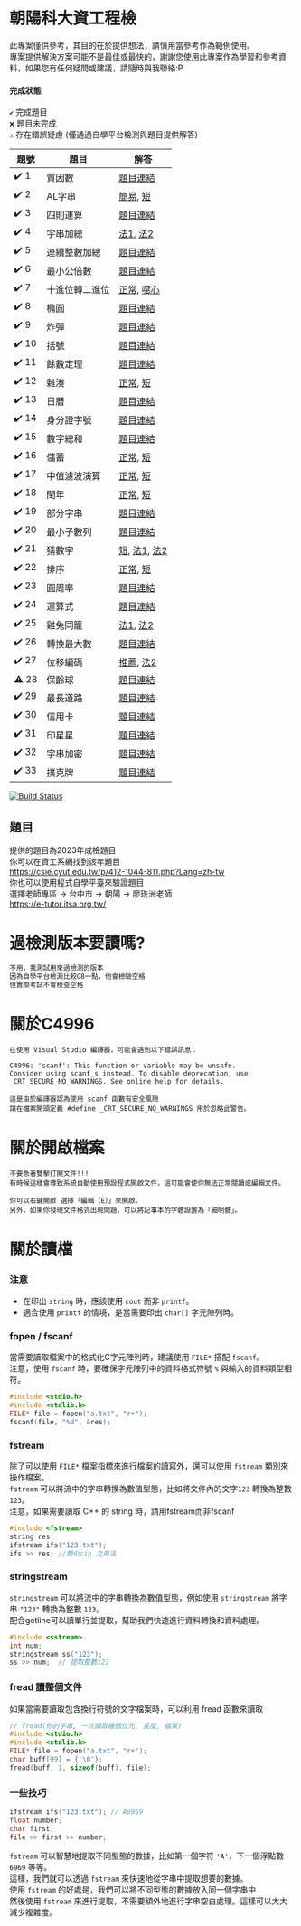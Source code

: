 ﻿# 朝陽科大資工程檢
此專案僅供參考，其目的在於提供想法，請慎用當參考作為範例使用。  
專案提供解決方案可能不是最佳或最快的，謝謝您使用此專案作為學習和參考資料，如果您有任何疑問或建議，請隨時與我聯絡:P  


#### 完成狀態
`✔️` 完成題目  
`❌` 題目未完成  
`⚠️` 存在錯誤疑慮 (僅通過自學平台檢測與題目提供解答)  


| 題號 | 題目                        | 解答                                                                                                                                                                                                                                                                                                                               |
| ---- | --------------------------- |----------------------------------------------------------------------------------------------------------------------------------------------------------------------------------------------------------------------------------------------------------------------------------------------------------------------------------|
| ✔️ 1 | 質因數                      | [題目連結](https://github.com/creeper531100/2023-cyutcsie-exam/blob/master/%E4%B8%80%E8%88%AC/1_%E6%AD%A3%E5%B8%B8.cpp)                                                                                                       |
| ✔️ 2 | AL字串                      | [簡易](https://github.com/creeper531100/2023-cyutcsie-exam/blob/master/%E4%B8%80%E8%88%AC/2_%E7%B0%A1%E6%98%93.cpp), [短](https://github.com/creeper531100/2023-cyutcsie-exam/blob/master/%E4%B8%80%E8%88%AC/2_%E7%9F%AD.cpp)                                                                                                       |
| ✔️ 3 | 四則運算                     | [題目連結](https://github.com/creeper531100/2023-cyutcsie-exam/blob/master/%E4%B8%80%E8%88%AC/3.cpp)                                                                                                                                                                                                                                 |
| ✔️ 4 | 字串加總                     | [法1](https://github.com/creeper531100/2023-cyutcsie-exam/blob/master/%E4%B8%80%E8%88%AC/4_%E6%B3%951.cpp), [法2](https://github.com/creeper531100/2023-cyutcsie-exam/blob/master/%E4%B8%80%E8%88%AC/4_%E6%B3%952.cpp)                                                                                                             |
| ✔️ 5 | 連續整數加總                   | [題目連結](https://github.com/creeper531100/2023-cyutcsie-exam/blob/master/%E4%B8%80%E8%88%AC/5.cpp)                                                                                                                                                                                                                                 |
| ✔️ 6 | 最小公倍數                    | [題目連結](https://github.com/creeper531100/2023-cyutcsie-exam/blob/master/%E4%B8%80%E8%88%AC/6.cpp)                                                                                                                                                                                                                                 |
| ✔️ 7 | 十進位轉二進位                  | [正常](https://github.com/creeper531100/2023-cyutcsie-exam/blob/master/%E4%B8%80%E8%88%AC/7_%E6%AD%A3%E5%B8%B8.cpp), [噁心](https://github.com/creeper531100/2023-cyutcsie-exam/blob/master/%E4%B8%80%E8%88%AC/7_%E5%99%81%E5%BF%83%E5%AF%AB%E6%B3%95.cpp)                                                                                              |
| ✔️ 8 | 橢圓                        | [題目連結](https://github.com/creeper531100/2023-cyutcsie-exam/blob/master/%E4%B8%80%E8%88%AC/8.cpp)                                                                                                                                                                                                                                 |
| ✔️ 9 | 炸彈                        | [題目連結](https://github.com/creeper531100/2023-cyutcsie-exam/blob/master/%E4%B8%80%E8%88%AC/9.cpp)                                                                                                                                                                                                                                 |
| ✔️ 10 | 括號                       | [題目連結](https://github.com/creeper531100/2023-cyutcsie-exam/blob/master/%E4%B8%80%E8%88%AC/10.cpp)                                                                                                                                                                                                                                |
| ✔️ 11 | 餘數定理                     | [題目連結](https://github.com/creeper531100/2023-cyutcsie-exam/blob/master/%E4%B8%80%E8%88%AC/11.cpp)                                                                                                                                                                                                                                |
| ✔️ 12 | 雜湊                       | [正常](https://github.com/creeper531100/2023-cyutcsie-exam/blob/master/%E4%B8%80%E8%88%AC/12_%E6%AD%A3%E5%B8%B8.cpp), [短](https://github.com/creeper531100/2023-cyutcsie-exam/blob/master/%E4%B8%80%E8%88%AC/12_%E7%9F%AD.cpp)                                                                                                     |
| ✔️ 13 | 日曆                       | [題目連結](https://github.com/creeper531100/2023-cyutcsie-exam/blob/master/%E4%B8%80%E8%88%AC/13.cpp)                                                                                                                                                                                                                                |
| ✔️ 14 | 身分證字號                    | [題目連結](https://github.com/creeper531100/2023-cyutcsie-exam/blob/master/%E4%B8%80%E8%88%AC/14.cpp)                                                                                                                                                                                                                                |
| ✔️ 15 | 數字總和                     | [題目連結](https://github.com/creeper531100/2023-cyutcsie-exam/blob/master/%E4%B8%80%E8%88%AC/15.cpp)                                                                                                                                                                                                                                |
| ✔️ 16 | 儲蓄                       | [正常](https://github.com/creeper531100/2023-cyutcsie-exam/blob/master/%E4%B8%80%E8%88%AC/16_%E6%AD%A3%E5%B8%B8.cpp), [短](https://github.com/creeper531100/2023-cyutcsie-exam/blob/master/%E4%B8%80%E8%88%AC/16_%E7%9F%AD.cpp)                                                                                                     |
| ✔️ 17 | 中值濾波演算                   | [正常](https://github.com/creeper531100/2023-cyutcsie-exam/blob/master/%E4%B8%80%E8%88%AC/17_%E6%AD%A3%E5%B8%B8.cpp), [短](https://github.com/creeper531100/2023-cyutcsie-exam/blob/master/%E4%B8%80%E8%88%AC/17_%E7%9F%AD.cpp)                                                                                                     |
| ✔️ 18 | 閏年                       | [正常](https://github.com/creeper531100/2023-cyutcsie-exam/blob/master/%E4%B8%80%E8%88%AC/18_%E6%AD%A3%E5%B8%B8.cpp), [短](https://github.com/creeper531100/2023-cyutcsie-exam/blob/master/%E4%B8%80%E8%88%AC/18_%E7%9F%AD.cpp)                                                                                                     |
| ✔️ 19 | 部分字串                     | [題目連結](https://github.com/creeper531100/2023-cyutcsie-exam/blob/master/%E4%B8%80%E8%88%AC/19.cpp)                                                                                                                                                                                                                                |
| ✔️ 20 | 最小子數列                    | [題目連結](https://github.com/creeper531100/2023-cyutcsie-exam/blob/master/%E4%B8%80%E8%88%AC/20.cpp)                                                                                                                                                                                                                                |
| ✔️ 21 | 猜數字                      | [短](https://github.com/creeper531100/2023-cyutcsie-exam/blob/master/%E4%B8%80%E8%88%AC/21_%E7%9F%AD.cpp), [法1](https://github.com/creeper531100/2023-cyutcsie-exam/blob/master/%E4%B8%80%E8%88%AC/21_%E6%B3%951.cpp), [法2](https://github.com/creeper531100/2023-cyutcsie-exam/blob/master/%E4%B8%80%E8%88%AC/21_%E6%B3%952.cpp) |
| ✔️ 22 | 排序                       | [正常](https://github.com/creeper531100/2023-cyutcsie-exam/blob/master/%E4%B8%80%E8%88%AC/22_%E6%AD%A3%E5%B8%B8.cpp), [短](https://github.com/creeper531100/2023-cyutcsie-exam/blob/master/%E4%B8%80%E8%88%AC/22_%E7%9F%AD.cpp)                                                                                                     |
| ✔️ 23 | 圓周率                      | [題目連結](https://github.com/creeper531100/2023-cyutcsie-exam/blob/master/%E4%B8%80%E8%88%AC/23.cpp)                                                                                                                                                                                                                                |
| ✔️ 24 | 運算式                      | [題目連結](https://github.com/creeper531100/2023-cyutcsie-exam/blob/master/%E4%B8%80%E8%88%AC/24.cpp)                                                                                                                                                                                                                                |
| ✔️ 25 | 雞兔同籠                     | [法1](https://github.com/creeper531100/2023-cyutcsie-exam/blob/master/%E4%B8%80%E8%88%AC/25_%E6%B3%951.cpp), [法2](https://github.com/creeper531100/2023-cyutcsie-exam/blob/master/%E4%B8%80%E8%88%AC/25_%E6%B3%952.cpp)                                                                                                           |
| ✔️ 26 | 轉換最大數                    | [題目連結](https://github.com/creeper531100/2023-cyutcsie-exam/blob/master/%E4%B8%80%E8%88%AC/26.cpp)                                                                                                                                                                                                                                |
| ✔️ 27 | 位移編碼                     | [推薦](https://github.com/creeper531100/2023-cyutcsie-exam/blob/master/%E4%B8%80%E8%88%AC/27_%E7%9F%AD.cpp), [法2](https://github.com/creeper531100/2023-cyutcsie-exam/blob/master/%E4%B8%80%E8%88%AC/27_%E6%AD%A3%E5%B8%B8.cpp)                                                                                                                       |
| ⚠️ 28 | 保齡球                      | [題目連結](https://github.com/creeper531100/2023-cyutcsie-exam/blob/master/%E4%B8%80%E8%88%AC/28.cpp)                                                                                                                                                                                                                                |
| ✔️ 29 | 最長道路                     | [題目連結](https://github.com/creeper531100/2023-cyutcsie-exam/blob/master/%E4%B8%80%E8%88%AC/29.cpp)                                                                                                                                                                                                                                |
| ✔️ 30 | 信用卡                      | [題目連結](https://github.com/creeper531100/2023-cyutcsie-exam/blob/master/%E4%B8%80%E8%88%AC/30_%E7%9F%AD.cpp)                                                                                                                                  |
| ✔️ 31 | 印星星                      | [題目連結](https://github.com/creeper531100/2023-cyutcsie-exam/blob/master/%E4%B8%80%E8%88%AC/31.cpp)                                                                                                                                                                                                                                |
| ✔️ 32 | 字串加密                     | [題目連結](https://github.com/creeper531100/2023-cyutcsie-exam/blob/master/%E4%B8%80%E8%88%AC/32.cpp)                                                                                                                                                                                                                                |
| ✔️ 33 | 撲克牌                      | [題目連結](https://github.com/creeper531100/2023-cyutcsie-exam/blob/master/%E4%B8%80%E8%88%AC/33.cpp)                                                                                                                                                                                                                                |


[![Build Status](https://travis-ci.org/joemccann/dillinger.svg?branch=master)]()

## 題目

提供的題目為2023年成檢題目  
你可以在資工系網找到該年題目  
https://csie.cyut.edu.tw/p/412-1044-811.php?Lang=zh-tw  
你也可以使用程式自學平臺來驗證題目  
選擇老師專區 -> 台中市 -> 朝陽 -> 廖珗洲老師  
https://e-tutor.itsa.org.tw/

# 過檢測版本要讀嗎?  

```cpp
不用，我測試用來過檢測的版本  
因為自學平台檢測比較G8一點，他會檢驗空格  
但實際考試不會檢查空格  
```

# 關於C4996

	在使用 Visual Studio 編譯器，可能會遇到以下錯誤訊息：
	
	C4996: 'scanf': This function or variable may be unsafe. 
	Consider using scanf_s instead. To disable deprecation, use _CRT_SECURE_NO_WARNINGS. See online help for details.
	
	這是由於編譯器認為使用 scanf 函數有安全風險
	請在檔案開頭定義 #define _CRT_SECURE_NO_WARNINGS 用於忽略此警告。

# 關於開啟檔案

	不要急著雙擊打開文件!!!
	有時候這樣會導致系統自動使用預設程式開啟文件，這可能會使你無法正常閱讀或編輯文件。

	你可以右鍵開啟 選擇「編輯（E）」來開啟。
	另外，如果你發現文件格式出現問題，可以將記事本的字體設置為「細明體」。

# 關於讀檔
### 注意
- 在印出 `string` 時，應該使用 `cout` 而非 `printf`。
- 適合使用 `printf` 的情境，是當需要印出 `char[]` 字元陣列時。

### fopen / fscanf
當需要讀取檔案中的格式化C字元陣列時，建議使用 `FILE*` 搭配 `fscanf`。  
注意，使用 `fscanf` 時，要確保字元陣列中的資料格式符號 `%` 與輸入的資料類型相符。
```cpp
#include <stdio.h>
#include <stdlib.h>
FILE* file = fopen("a.txt", "r+");
fscanf(file, "%d", &res);
```
### fstream
除了可以使用 `FILE*` 檔案指標來進行檔案的讀寫外，還可以使用 `fstream` 類別來操作檔案。  
`fstream` 可以將流中的字串轉換為數值型態，比如將文件內的文字`123` 轉換為整數 `123`。  
注意，如果需要讀取 C++ 的 string 時，請用fstream而非fscanf
```cpp
#include <fstream>
string res;
ifstream ifs("123.txt");
ifs >> res; //類似cin 之用法
```
### stringstream

`stringstream` 可以將流中的字串轉換為數值型態，例如使用 `stringstream` 將字串 `"123"` 轉換為整數 `123`。  
配合getline可以讀單行並提取，幫助我們快速進行資料轉換和資料處理。
```cpp
#include <sstream>
int num;
stringstream ss("123");
ss >> num;  // 提取整數123
```
### fread 讀整個文件
如果當需要讀取包含換行符號的文字檔案時，可以利用 fread 函數來讀取
```cpp
// fread(你的字串, 一次讀取幾個位元, 長度, 檔案)
#include <stdio.h>
#include <stdlib.h>
FILE* file = fopen("a.txt", "r+");
char buff[99] = {'\0'};
fread(buff, 1, sizeof(buff), file);
```

### 一些技巧
```cpp
ifstream ifs("123.txt"); // A6969
float number;
char first;
file >> first >> number; 
```
`fstream` 可以智慧地提取不同型態的數據，比如第一個字符 `'A'`，下一個浮點數 `6969` 等等。  
這樣，我們就可以透過 `fstream` 來快速地從字串中提取想要的數據。  
使用 `fstream` 的好處是，我們可以將不同型態的數據放入同一個字串中  
然後使用 `fstream` 來進行提取，不需要額外地進行字串空白處理。這樣可以大大減少複雜度。  
